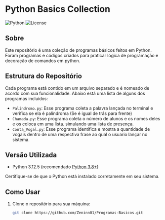 # Python Basics Collection

![Python](https://img.shields.io/badge/Python-3.12.5-blue.svg)
![License](https://img.shields.io/badge/License-MIT-green.svg)

## Sobre

Este repositório é uma coleção de programas básicos feitos em Python. Foram programas e códigos criados para praticar lógica de programação e decoração de comandos em python.

## Estrutura do Repositório

Cada programa está contido em um arquivo separado e é nomeado de acordo com sua funcionalidade. Abaixo está uma lista de alguns dos programas incluídos:

- `Palíndromo.py`: Esse programa coleta a palavra lançada no terminal e verifica se ela é palíndroma (Se é igual de trás para frente)
- `Chamada.py`: Esse programa coleta o número de alunos e os nomes deles e os coloca em uma lista. simulando uma lista de presença.
- `Conta_Vogal.py`: Esse programa identifica e mostra a quantidade de vogais dentro de uma respectiva frase ao qual o usuario lançar no sistema.

## Versão Utilizada

- Python 3.12.5 (recomendado [Python 3.8+](https://www.python.org/downloads/))

Certifique-se de que o Python está instalado corretamente em seu sistema.

## Como Usar

1. Clone o repositório para sua máquina:

   ```bash
   git clone https://github.com/Zeninn01/Programas-Basicos.git
